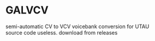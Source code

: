 # GALVCV
semi-automatic CV to VCV voicebank conversion for UTAU
<br>source code useless. download from releases
